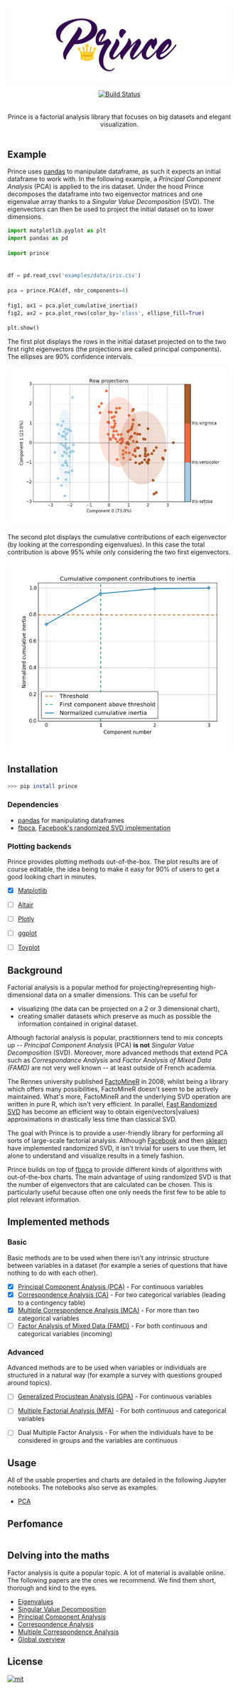 <div align="center">
  <img src="doc/img/logo.png" alt="prince_logo"/>
</div>

<br/>

<div align="center">
  <a href="https://travis-ci.org/MaxHalford/Prince">
    <img src="https://travis-ci.org/MaxHalford/Prince.svg?branch=master&style=flat-square" alt="Build Status"/>
  </a>
</div>

<br/>

<br/>
<div align="center">Prince is a factorial analysis library that focuses on big datasets and elegant visualization.</div>
<br/>

## Example

Prince uses [pandas](http://pandas.pydata.org/) to manipulate dataframe, as such it expects an initial dataframe to work with. In the following example, a *Principal Component Analysis* (PCA) is applied to the iris dataset. Under the hood Prince decomposes the dataframe into two eigenvector matrices and one eigenvalue array thanks to a *Singular Value Decomposition* (SVD). The eigenvectors can then be used to project the initial dataset on to lower dimensions.

```python
import matplotlib.pyplot as plt
import pandas as pd

import prince


df = pd.read_csv('examples/data/iris.csv')

pca = prince.PCA(df, nbr_components=4)

fig1, ax1 = pca.plot_cumulative_inertia()
fig2, ax2 = pca.plot_rows(color_by='class', ellipse_fill=True)

plt.show()
```

The first plot displays the rows in the initial dataset projected on to the two first right eigenvectors (the projections are called principal components). The ellipses are 90% confidence intervals.

![row_projections](doc/img/row_projections.png)

The second plot displays the cumulative contributions of each eigenvector (by looking at the corresponding eigenvalues). In this case the total contribution is above 95% while only considering the two first eigenvectors.

![cumulative_inertia](doc/img/cumulative_inertia.png)


## Installation

```sh
>>> pip install prince
```

### Dependencies

- [pandas](http://pandas.pydata.org/) for manipulating dataframes
- [fbpca](http://fbpca.readthedocs.org/en/latest/), [Facebook's randomized SVD implementation](https://research.facebook.com/blog/fast-randomized-svd/)

### Plotting backends

Prince provides plotting methods out-of-the-box. The plot results are of course editable, the idea being to make it easy for 90% of users to get a good looking chart in minutes.

- [X] [Matplotlib](http://matplotlib.org/)
- [ ] [Altair](https://altair-viz.github.io/)
- [ ] [Plotly](https://plot.ly/)
- [ ] [ggplot](http://ggplot.yhathq.com/)
- [ ] [Toyplot](https://toyplot.readthedocs.io/en/stable/)


## Background

Factorial analysis is a popular method for projecting/representing high-dimensional data on a smaller dimensions. This can be useful for

- visualizing (the data can be projected on a 2 or 3 dimensional chart),
- creating smaller datasets which preserve as much as possible the information contained in original dataset.

Although factorial analysis is popular, practitionners tend to mix concepts up -- *Principal Component Analysis* (PCA) **is not** *Singular Value Decomposition* (SVD). Moreover, more advanced methods that extend PCA such as *Correspondance Analysis* and *Factor Analysis of Mixed Data (FAMD)* are not very well known -- at least outside of French academia.

The Rennes university published [FactoMineR](http://factominer.free.fr/) in 2008; whilst being a library which offers many possibilities, FactoMineR doesn't seem to be actively maintained. What's more, FactoMineR and the underlying SVD operation are written in pure R, which isn't very efficient. In parallel, [Fast Randomized SVD](https://arxiv.org/pdf/1509.00296.pdf) has become an efficient way to obtain eigen(vectors|values) approximations in drastically less time than classical SVD.

The goal with Prince is to provide a user-friendly library for performing all sorts of large-scale factorial analysis. Although [Facebook](https://research.facebook.com/blog/fast-randomized-svd/) and then [sklearn](http://scikit-learn.org/stable/modules/generated/sklearn.decomposition.RandomizedPCA.html) have implemented randomized SVD, it isn't trivial for users to use them, let alone to understand and visualize results in a timely fashion.

Prince builds on top of [fbpca](https://github.com/facebook/fbpca) to provide different kinds of algorithms with out-of-the-box charts. The main advantage of using randomized SVD is that the number of eigenvectors that are calculated can be chosen. This is particularly useful because often one only needs the first few to be able to plot relevant information.


## Implemented methods

### Basic

Basic methods are to be used when there isn't any intrinsic structure between variables in a dataset (for example a series of questions that have nothing to do with each other).

- [X] [Principal Component Analysis (PCA)](https://www.wikiwand.com/en/Principal_component_analysis) - For continuous variables
- [X] [Correspondence Analysis (CA)](https://www.wikiwand.com/en/Correspondence_analysis) - For two categorical variables (leading to a contingency table)
- [X] [Multiple Correspondence Analysis (MCA)](https://www.wikiwand.com/en/Multiple_correspondence_analysis) - For more than two categorical variables
- [ ] [Factor Analysis of Mixed Data (FAMD)](https://www.wikiwand.com/en/Factor_analysis_of_mixed_data) - For both continuous and categorical variables (incoming)

### Advanced

Advanced methods are to be used when variables or individuals are structured in a natural way (for example a survey with questions grouped around topics).

- [ ] [Generalized Procustean Analysis (GPA)](https://www.wikiwand.com/en/Generalized_Procrustes_analysis) - For continuous variables
- [ ] [Multiple Factorial Analysis (MFA)](https://www.wikiwand.com/en/Multiple_factor_analysis) - For both continuous and categorical variables
- [ ] Dual Multiple Factor Analysis - For when the individuals have to be considered in groups and the variables are continuous


## Usage

All of the usable properties and charts are detailed in the following Jupyter notebooks. The notebooks also serve as examples.

- [PCA](doc/pca.ipynb)

## Perfomance

```

```

## Delving into the maths

Factor analysis is quite a popular topic. A lot of material is available online. The following papers are the ones we recommend. We find them short, thorough and kind to the eyes.

- [Eigenvalues](doc/papers/Eigenvalues.pdf)
- [Singular Value Decomposition](doc/papers/SVD.pdf)
- [Principal Component Analysis](doc/papers/PCA.pdf)
- [Correspondence Analysis](doc/papers/CA.pdf)
- [Multiple Correspondence Analysis](doc/papers/MCA.pdf)
- [Global overview](doc/papers/Overview.pdf)


## License

<a href="https://opensource.org/licenses/MIT">
<img src="http://img.shields.io/:license-mit-ff69b4.svg?style=flat-square" alt="mit"/>
</a>

